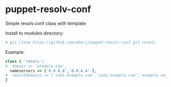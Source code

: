 puppet-resolv-conf
==================

Simple resolv.conf class with template

Install to modules directory:
```bash
# git clone https://github.com/mharj/puppet-resolv-conf.git resolv
```

Example:
```ruby
class { 'resolv': 
#  domain => 'example.com',
  nameservers => ['8.8.8.8','8.8.4.4' ],
#  searchdomains => ['sub1.example.com','sub2.example.com','example.com'],
}
```
